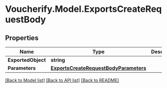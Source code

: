 # Voucherify.Model.ExportsCreateRequestBody

## Properties

Name | Type | Description | Notes
------------ | ------------- | ------------- | -------------
**ExportedObject** | **string** |  | [optional] 
**Parameters** | [**ExportsCreateRequestBodyParameters**](ExportsCreateRequestBodyParameters.md) |  | [optional] 

[[Back to Model list]](../README.md#documentation-for-models) [[Back to API list]](../README.md#documentation-for-api-endpoints) [[Back to README]](../README.md)

